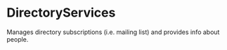 # DirectoryServices
Manages directory subscriptions (i.e. mailing list) and provides info about people.
